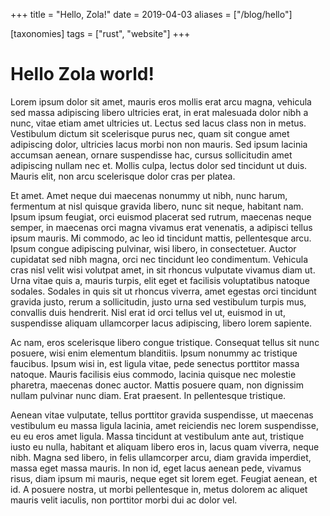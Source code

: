 +++
title = "Hello, Zola!"
date = 2019-04-03
aliases = ["/blog/hello"]

[taxonomies]
tags = ["rust", "website"]
+++

# Hello Zola world!

 Lorem ipsum dolor sit amet, mauris eros mollis erat arcu magna, vehicula sed massa adipiscing libero ultricies erat, in erat malesuada dolor nibh a nunc, vitae etiam amet ultricies ut. Lectus sed lacus class non in metus. Vestibulum dictum sit scelerisque purus nec, quam sit congue amet adipiscing dolor, ultricies lacus morbi non non mauris. Sed ipsum lacinia accumsan aenean, ornare suspendisse hac, cursus sollicitudin amet adipiscing nullam nec et. Mollis culpa, lectus dolor sed tincidunt ut duis. Mauris elit, non arcu scelerisque dolor cras per platea.

Et amet. Amet neque dui maecenas nonummy ut nibh, nunc harum, fermentum at nisl quisque gravida libero, nunc sit neque, habitant nam. Ipsum ipsum feugiat, orci euismod placerat sed rutrum, maecenas neque semper, in maecenas orci magna vivamus erat venenatis, a adipisci tellus ipsum mauris. Mi commodo, ac leo id tincidunt mattis, pellentesque arcu. Ipsum congue adipiscing pulvinar, wisi libero, in consectetuer. Auctor cupidatat sed nibh magna, orci nec tincidunt leo condimentum. Vehicula cras nisl velit wisi volutpat amet, in sit rhoncus vulputate vivamus diam ut. Urna vitae quis a, mauris turpis, elit eget et facilisis voluptatibus natoque sodales. Sodales in quis sit ut rhoncus viverra, amet egestas orci tincidunt gravida justo, rerum a sollicitudin, justo urna sed vestibulum turpis mus, convallis duis hendrerit. Nisl erat id orci tellus vel ut, euismod in ut, suspendisse aliquam ullamcorper lacus adipiscing, libero lorem sapiente.

Ac nam, eros scelerisque libero congue tristique. Consequat tellus sit nunc posuere, wisi enim elementum blanditiis. Ipsum nonummy ac tristique faucibus. Ipsum wisi in, est ligula vitae, pede senectus porttitor massa natoque. Mauris facilisis eius commodo, lacinia quisque nec molestie pharetra, maecenas donec auctor. Mattis posuere quam, non dignissim nullam pulvinar nunc diam. Erat praesent. In pellentesque tristique.

Aenean vitae vulputate, tellus porttitor gravida suspendisse, ut maecenas vestibulum eu massa ligula lacinia, amet reiciendis nec lorem suspendisse, eu eu eros amet ligula. Massa tincidunt at vestibulum ante aut, tristique iusto eu nulla, habitant et aliquam libero eros in, lacus quam viverra, neque nibh. Magna sed libero, in felis ullamcorper arcu, diam gravida imperdiet, massa eget massa mauris. In non id, eget lacus aenean pede, vivamus risus, diam ipsum mi mauris, neque eget sit lorem eget. Feugiat aenean, et id. A posuere nostra, ut morbi pellentesque in, metus dolorem ac aliquet mauris velit iaculis, non porttitor morbi dui ac dolor vel.